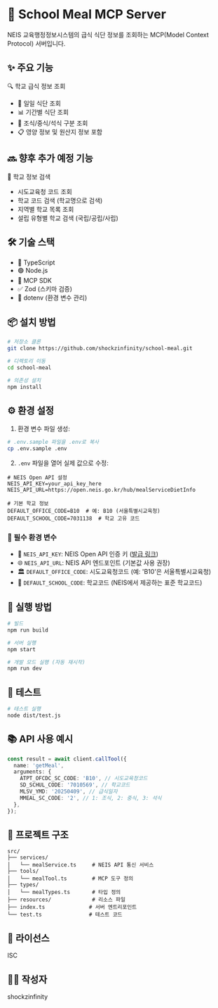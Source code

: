 # 🍱 School Meal MCP Server

NEIS 교육행정정보시스템의 급식 식단 정보를 조회하는 MCP(Model Context Protocol) 서버입니다.

## ✨ 주요 기능

🔍 학교 급식 정보 조회

- 📅 일일 식단 조회
- 📊 기간별 식단 조회
- 🍳 조식/중식/석식 구분 조회
- 📋 영양 정보 및 원산지 정보 포함

## 🔜 향후 추가 예정 기능

🏫 학교 정보 검색

- 시도교육청 코드 조회
- 학교 코드 검색 (학교명으로 검색)
- 지역별 학교 목록 조회
- 설립 유형별 학교 검색 (국립/공립/사립)

## 🛠 기술 스택

- 📘 TypeScript
- 🟢 Node.js
- 🔌 MCP SDK
- ✅ Zod (스키마 검증)
- 🔐 dotenv (환경 변수 관리)

## 📦 설치 방법

```bash
# 저장소 클론
git clone https://github.com/shockzinfinity/school-meal.git

# 디렉토리 이동
cd school-meal

# 의존성 설치
npm install
```

## ⚙️ 환경 설정

1. 환경 변수 파일 생성:

```bash
# .env.sample 파일을 .env로 복사
cp .env.sample .env
```

2. `.env` 파일을 열어 실제 값으로 수정:

```env
# NEIS Open API 설정
NEIS_API_KEY=your_api_key_here
NEIS_API_URL=https://open.neis.go.kr/hub/mealServiceDietInfo

# 기본 학교 정보
DEFAULT_OFFICE_CODE=B10  # 예: B10 (서울특별시교육청)
DEFAULT_SCHOOL_CODE=7031138  # 학교 고유 코드
```

### 📝 필수 환경 변수

- 🔑 `NEIS_API_KEY`: NEIS Open API 인증 키 ([발급 링크](https://open.neis.go.kr/portal/guide/actKeyPage.do))
- 🌐 `NEIS_API_URL`: NEIS API 엔드포인트 (기본값 사용 권장)
- 🏛 `DEFAULT_OFFICE_CODE`: 시도교육청코드 (예: 'B10'은 서울특별시교육청)
- 🏫 `DEFAULT_SCHOOL_CODE`: 학교코드 (NEIS에서 제공하는 표준 학교코드)

## 🚀 실행 방법

```bash
# 빌드
npm run build

# 서버 실행
npm start

# 개발 모드 실행 (자동 재시작)
npm run dev
```

## 🧪 테스트

```bash
# 테스트 실행
node dist/test.js
```

## 📚 API 사용 예시

```typescript
const result = await client.callTool({
  name: 'getMeal',
  arguments: {
    ATPT_OFCDC_SC_CODE: 'B10', // 시도교육청코드
    SD_SCHUL_CODE: '7010569', // 학교코드
    MLSV_YMD: '20250409', // 급식일자
    MMEAL_SC_CODE: '2', // 1: 조식, 2: 중식, 3: 석식
  },
});
```

## 📁 프로젝트 구조

```
src/
├── services/
│   └── mealService.ts     # NEIS API 통신 서비스
├── tools/
│   └── mealTool.ts        # MCP 도구 정의
├── types/
│   └── mealTypes.ts       # 타입 정의
├── resources/             # 리소스 파일
├── index.ts              # 서버 엔트리포인트
└── test.ts               # 테스트 코드
```

## 📄 라이선스

ISC

## 👨‍💻 작성자

shockzinfinity
